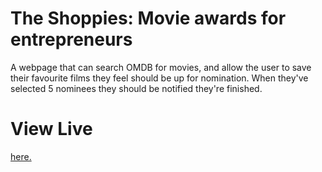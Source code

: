 # The Shoppies: Movie awards for entrepreneurs

A webpage that can search OMDB for movies, and allow the user to save their favourite films they feel should be up for nomination. When they've selected 5 nominees they should be notified they're finished.

# View Live

[here.](https://shoppies-awards-nominations.netlify.app/)

